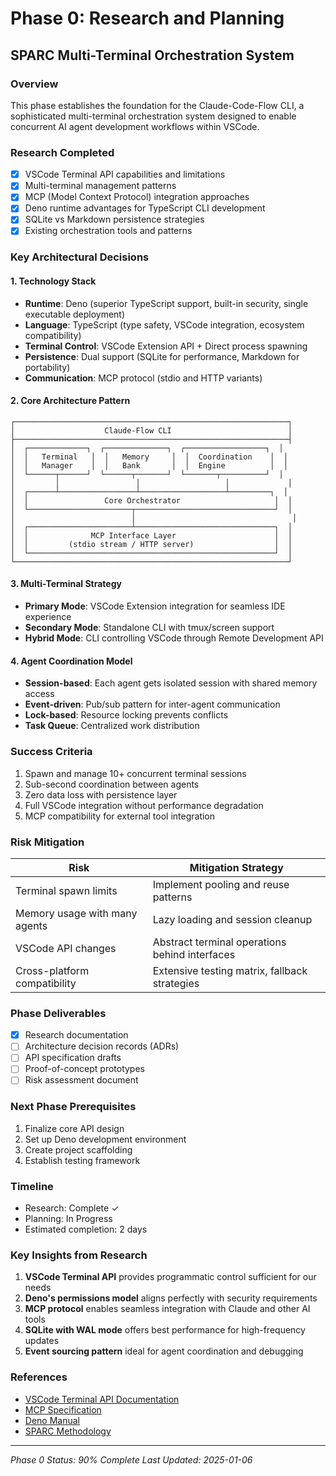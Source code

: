 # Phase 0: Research and Planning
## SPARC Multi-Terminal Orchestration System

### Overview
This phase establishes the foundation for the Claude-Code-Flow CLI, a sophisticated multi-terminal orchestration system designed to enable concurrent AI agent development workflows within VSCode.

### Research Completed
- [x] VSCode Terminal API capabilities and limitations
- [x] Multi-terminal management patterns
- [x] MCP (Model Context Protocol) integration approaches
- [x] Deno runtime advantages for TypeScript CLI development
- [x] SQLite vs Markdown persistence strategies
- [x] Existing orchestration tools and patterns

### Key Architectural Decisions

#### 1. Technology Stack
- **Runtime**: Deno (superior TypeScript support, built-in security, single executable deployment)
- **Language**: TypeScript (type safety, VSCode integration, ecosystem compatibility)
- **Terminal Control**: VSCode Extension API + Direct process spawning
- **Persistence**: Dual support (SQLite for performance, Markdown for portability)
- **Communication**: MCP protocol (stdio and HTTP variants)

#### 2. Core Architecture Pattern
```
┌─────────────────────────────────────────────────────────────┐
│                    Claude-Flow CLI                          │
├─────────────────────────────────────────────────────────────┤
│  ┌─────────────┐  ┌──────────────┐  ┌──────────────────┐  │
│  │   Terminal   │  │   Memory     │  │  Coordination    │  │
│  │   Manager    │  │   Bank       │  │  Engine          │  │
│  └──────┬──────┘  └──────┬───────┘  └───────┬──────────┘  │
│         │                 │                   │             │
│  ┌──────┴─────────────────┴───────────────────┴─────────┐  │
│  │                 Core Orchestrator                     │  │
│  └───────────────────────┬───────────────────────────────┘  │
│                          │                                   │
│  ┌───────────────────────┴───────────────────────────────┐  │
│  │              MCP Interface Layer                      │  │
│  │         (stdio stream / HTTP server)                  │  │
│  └───────────────────────────────────────────────────────┘  │
└─────────────────────────────────────────────────────────────┘
```

#### 3. Multi-Terminal Strategy
- **Primary Mode**: VSCode Extension integration for seamless IDE experience
- **Secondary Mode**: Standalone CLI with tmux/screen support
- **Hybrid Mode**: CLI controlling VSCode through Remote Development API

#### 4. Agent Coordination Model
- **Session-based**: Each agent gets isolated session with shared memory access
- **Event-driven**: Pub/sub pattern for inter-agent communication
- **Lock-based**: Resource locking prevents conflicts
- **Task Queue**: Centralized work distribution

### Success Criteria
1. Spawn and manage 10+ concurrent terminal sessions
2. Sub-second coordination between agents
3. Zero data loss with persistence layer
4. Full VSCode integration without performance degradation
5. MCP compatibility for external tool integration

### Risk Mitigation
| Risk | Mitigation Strategy |
|------|-------------------|
| Terminal spawn limits | Implement pooling and reuse patterns |
| Memory usage with many agents | Lazy loading and session cleanup |
| VSCode API changes | Abstract terminal operations behind interfaces |
| Cross-platform compatibility | Extensive testing matrix, fallback strategies |

### Phase Deliverables
- [x] Research documentation
- [ ] Architecture decision records (ADRs)
- [ ] API specification drafts
- [ ] Proof-of-concept prototypes
- [ ] Risk assessment document

### Next Phase Prerequisites
1. Finalize core API design
2. Set up Deno development environment
3. Create project scaffolding
4. Establish testing framework

### Timeline
- Research: Complete ✓
- Planning: In Progress
- Estimated completion: 2 days

### Key Insights from Research
1. **VSCode Terminal API** provides programmatic control sufficient for our needs
2. **Deno's permissions model** aligns perfectly with security requirements
3. **MCP protocol** enables seamless integration with Claude and other AI tools
4. **SQLite with WAL mode** offers best performance for high-frequency updates
5. **Event sourcing pattern** ideal for agent coordination and debugging

### References
- [VSCode Terminal API Documentation](https://code.visualstudio.com/api/references/vscode-api#Terminal)
- [MCP Specification](https://github.com/anthropics/model-context-protocol)
- [Deno Manual](https://deno.land/manual)
- [SPARC Methodology](https://github.com/ruvnet/sparc)

---
*Phase 0 Status: 90% Complete*
*Last Updated: 2025-01-06*